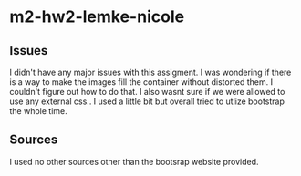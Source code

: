 # m2-hw2-lemke-nicole
## Issues
I didn't have any major issues with this assigment. I was wondering if there is a way to make the images fill the container without distorted them. I couldn't figure out how to do that. I also wasnt sure if we were allowed to use any external css.. I used a little bit but overall tried to utlize bootstrap the whole time.

## Sources
I used no other sources other than the bootsrap website provided.